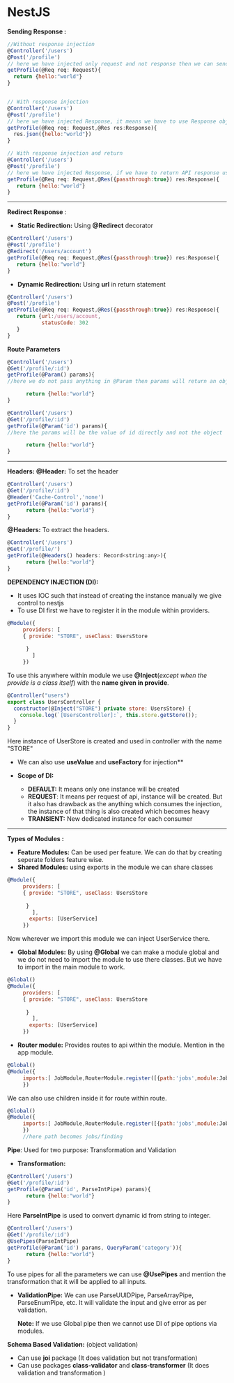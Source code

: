 # NestJS
**Sending Response :**
```js
//Without response injection
@Controller('/users')
@Post('/profile')
// here we have injected only request and not response then we can send response of the api only by returning from the function
getProfile(@Req req: Request){
  return {hello:"world"}
}


// With response injection
@Controller('/users')
@Post('/profile')
// here we have injected Response, it means we have to use Response object to send the response of the API. If we use return statement then API reponse will not be returned
getProfile(@Req req: Request,@Res res:Response){
  res.json({hello:"world"})
}

// With response injection and return 
@Controller('/users')
@Post('/profile')
// here we have injected Response, if we have to return API response using return statement then we have to use {passthrough:true}
getProfile(@Req req: Request,@Res({passthrough:true}) res:Response){
   return {hello:"world"}
}
```
---
**Redirect Response** :
- **Static Redirection:** Using **@Redirect** decorator
```js
@Controller('/users')
@Post('/profile')
@Redirect('/users/account')
getProfile(@Req req: Request,@Res({passthrough:true}) res:Response){
   return {hello:"world"}
}
```
- **Dynamic Redirection:** Using **url** in return statement
```js
@Controller('/users')
@Post('/profile')
getProfile(@Req req: Request,@Res({passthrough:true}) res:Response){
   return {url:/users/account,
           statusCode: 302
   }
}
```

**Route Parameters**
```js
@Controller('/users')
@Get('/profile/:id')
getProfile(@Param() params){
//here we do not pass anything in @Param then params will return an object with key as id and value as passed in API

      return {hello:"world"}
}
```

```js
@Controller('/users')
@Get('/profile/:id')
getProfile(@Param('id') params){
//here the params will be the value of id directly and not the object

      return {hello:"world"}
}
```
---
**Headers:**
**@Header:** To set the header
```js
@Controller('/users')
@Get('/profile/:id')
@Header('Cache-Control','none')
getProfile(@Param('id') params){
      return {hello:"world"}
}
```
**@Headers:** To extract the headers.
```js
@Controller('/users')
@Get('/profile/')
getProfile(@Headers() headers: Record<string:any>){
      return {hello:"world"}
}
```

**DEPENDENCY INJECTION (DI):** 
- It uses IOC such that instead of creating the instance manually we give control to nestjs
- To use DI first we have to register it in the module within providers.
 ```js
 @Module({
      providers: [
      { provide: "STORE", useClass: UsersStore
      
       }
         ]
      })
```

To use this anywhere within module we use **@Inject**(*except when the provide is a class itself*) with the **name given in provide**.

```js
@Controller("users")
export class UsersController {
  constructor(@Inject("STORE") private store: UsersStore) {
    console.log(`[UsersController]:`, this.store.getStore());
  }
}
```

Here instance of UserStore is created and used in controller with the name "STORE"

- We can also use **useValue** and **useFactory** for injection**

- **Scope of DI:**
  - **DEFAULT:** It means only one instance will be created
  - **REQUEST**: It means per request of api, instance will be created. But it also has drawback as the anything which consumes the injection, the instance of that thing is also created which becomes heavy
  - **TRANSIENT:** New dedicated instance for each consumer

---
**Types of Modules :** 
- **Feature Modules:** Can be used per feature. We can do that by creating seperate folders feature wise.
- **Shared Modules:** using exports in the module we can share classes 
 ```js
 @Module({
      providers: [
      { provide: "STORE", useClass: UsersStore
      
       }
         ],
        exports: [UserService] 
      })
```
Now wherever we import this module we can inject UserService there.

- **Global Modules:** By using **@Global** we can make a module global and we do not need to import the module to use there classes. But we have to import in the main module to work.
 ```js
 @Global()
 @Module({
      providers: [
      { provide: "STORE", useClass: UsersStore
      
       }
         ],
        exports: [UserService] 
      })
```
- **Router module:** Provides routes to api within the module. Mention in the app module.
 ```js
 @Global()
 @Module({
      imports:[ JobModule,RouterModule.register([{path:'jobs',module:JobModule}])]
      })
```
We can also use children inside it for route within route.
 ```js
 @Global()
 @Module({
      imports:[ JobModule,RouterModule.register([{path:'jobs',module:JobModule,children:[{path:'finding',module:JobFindingModule}]}])]
      })
      //here path becomes jobs/finding 
```
**Pipe**:
Used for two purpose: Transformation and Validation

- **Transformation:**
```js
@Controller('/users')
@Get('/profile/:id')
getProfile(@Param('id', ParseIntPipe) params){
      return {hello:"world"}
}
```
Here **ParseIntPipe** is used to convert dynamic id from string to integer.

```js
@Controller('/users')
@Get('/profile/:id')
@UsePipes(ParseIntPipe)
getProfile(@Param('id') params, QueryParam('category')){
      return {hello:"world"}
}
```
To use pipes for all the parameters we can use **@UsePipes** and mention the transformation that it will be applied to all inputs.

- **ValidationPipe:** We can use ParseUUIDPipe, ParseArrayPipe, ParseEnumPipe, etc. It will validate the input and give error as per validation.

  **Note:** If we use Global pipe then we cannot use DI of pipe options via modules.

**Schema Based Validation:** (object validation)
- Can use **joi** package (It does validation but not transformation)
- Can use packages **class-validator** and **class-transformer** (It does validation and transformation )

